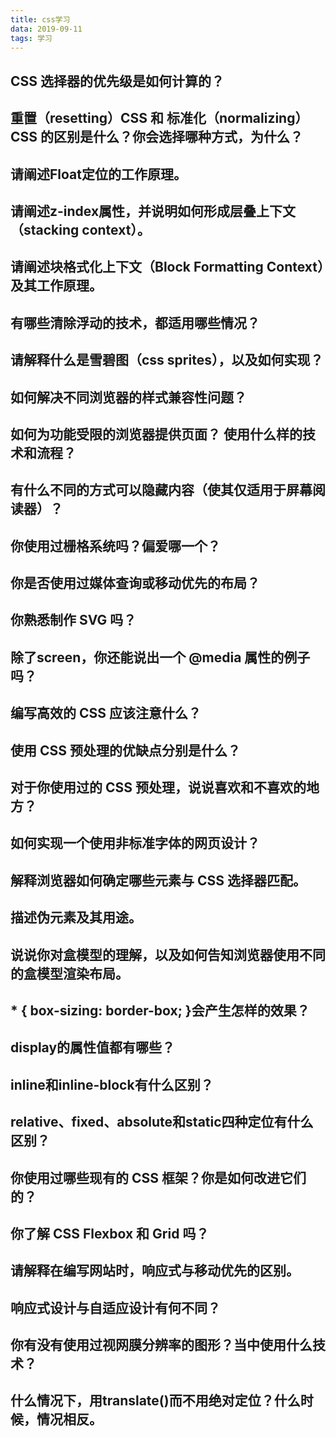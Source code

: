 ```yaml
---
title: css学习
data: 2019-09-11
tags: 学习
---
```


## CSS 选择器的优先级是如何计算的？

## 重置（resetting）CSS 和 标准化（normalizing）CSS 的区别是什么？你会选择哪种方式，为什么？

## 请阐述Float定位的工作原理。

## 请阐述z-index属性，并说明如何形成层叠上下文（stacking context）。

## 请阐述块格式化上下文（Block Formatting Context）及其工作原理。

## 有哪些清除浮动的技术，都适用哪些情况？

## 请解释什么是雪碧图（css sprites），以及如何实现？

## 如何解决不同浏览器的样式兼容性问题？

## 如何为功能受限的浏览器提供页面？ 使用什么样的技术和流程？

## 有什么不同的方式可以隐藏内容（使其仅适用于屏幕阅读器）？

## 你使用过栅格系统吗？偏爱哪一个？

## 你是否使用过媒体查询或移动优先的布局？

## 你熟悉制作 SVG 吗？

## 除了screen，你还能说出一个 @media 属性的例子吗？

## 编写高效的 CSS 应该注意什么？

## 使用 CSS 预处理的优缺点分别是什么？

## 对于你使用过的 CSS 预处理，说说喜欢和不喜欢的地方？

## 如何实现一个使用非标准字体的网页设计？

## 解释浏览器如何确定哪些元素与 CSS 选择器匹配。

## 描述伪元素及其用途。

## 说说你对盒模型的理解，以及如何告知浏览器使用不同的盒模型渲染布局。

## * { box-sizing: border-box; }会产生怎样的效果？

## display的属性值都有哪些？

## inline和inline-block有什么区别？

## relative、fixed、absolute和static四种定位有什么区别？

## 你使用过哪些现有的 CSS 框架？你是如何改进它们的？

## 你了解 CSS Flexbox 和 Grid 吗？

## 请解释在编写网站时，响应式与移动优先的区别。

## 响应式设计与自适应设计有何不同？

## 你有没有使用过视网膜分辨率的图形？当中使用什么技术？

## 什么情况下，用translate()而不用绝对定位？什么时候，情况相反。